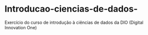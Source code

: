 # Introducao-ciencias-de-dados-
Exercício do curso de introdução à ciências de dados da DIO (Digital Innovation One)

